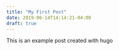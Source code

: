 ```yaml
---
title: "My First Post"
date: 2019-06-14T14:14:21-04:00
draft: true
---
```


This is an example post created with hugo



